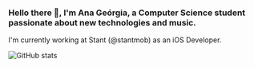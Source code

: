 ### Hello there 👋, I'm Ana Geórgia, a Computer Science student passionate about new technologies and music.

I'm currently working at Stant (@stantmob) as an iOS Developer.

![GitHub stats](https://github-readme-stats.vercel.app/api?username=anageorgia&show_icons=true)

<!--
**anageorgia/anageorgia** is a ✨ _special_ ✨ repository because its `README.md` (this file) appears on your GitHub profile.

Here are some ideas to get you started:

- 🔭 I’m currently working on ...
- 🌱 I’m currently learning ...
- 👯 I’m looking to collaborate on ...
- 🤔 I’m looking for help with ...
- 💬 Ask me about ...
- 📫 How to reach me: ...
- 😄 Pronouns: ...
- ⚡ Fun fact: ...
-->
